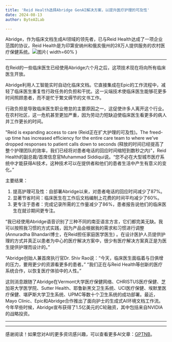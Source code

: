 ```yaml
---
title: 'Reid Health选择Abridge GenAI解决方案，以提升医疗护理的可及性'
date: 2024-08-13
author: ByteAILab

---
```


Abridge，作为临床文档生成AI领域的领先者，已与Reid Health达成了一项企业范围的协议，Reid Health是为印第安纳州和俄亥俄州的28万人提供服务的农村医疗保健系统。![图片](https://ai-techpark.com/wp-content/uploads/2024/08/Reid-Hea-960x540.jpg){ width=60% }

---
在Reid的一些临床医生已经使用Abridge六个月之后，这项技术现在将向所有临床医生开放。

Abridge利用人工智能实时自动化临床文档。它直接集成在Epic的工作流程中，减轻了临床医生重复性行政任务的负担和干扰。这一尖端技术使临床医生能够花更多时间照顾患者，而不是忙于繁文缛节的文书工作。

行政负担是导致临床医生职业倦怠的主要原因之一，这促使许多人离开这个行业。在农村社区，这一危机甚至更加严重，因为劳动力短缺迫使临床医生看更多的病人并工作更长的时间。

"Reid is expanding access to care (Reid正在扩大护理的可及性)。The freed-up time has increased efficiency for the entire care team to where we’ve dropped responses to patient calls down to seconds (释放的时间已经提高了整个护理团队的效率，我们已经将对患者电话的回应时间缩短到数秒之内)"，Reid Health的副总裁/首席信息官Muhammad Siddiqui说。“您不必在大型城市医疗系统中才能获得AI技术，这种技术可以在提供者和他们的患者生活中产生有意义的变化。”

主要结果：
1. 提高护理可及性：自部署Abridge以来，对患者电话的回应时间减少了87%。
2. 显著节省时间：临床医生在工作后文档编制上花费的时间平均减少了60%。
3. 更专注于患者：完成记录所需的工作量减少了86%，患者报告说他们的临床医生在就诊期间更专注。

“我已经使用Abridge语音识别了三种不同的南亚语言方言，它们都完美无缺。我可以按照我习惯的方式实践，因为产品会根据我的需求和习惯进行调整 (Annuradha Bhandari博士，在Reid担任家庭医学医生) 。在设计医护人员提供护理的方式并真正以患者为中心的医疗解决方案中，很少有医疗解决方案真正是为医生提供护理而设计的。”

“Abridge创始人兼首席执行官Dr. Shiv Rao说：“今天，临床医生面临着与日俱增的压力，要用更少的资源看更多的患者。” “我们正在与Reid Health等创新的医疗系统合作，以恢复医疗体验中的人性。”

这则消息跟随了Abridge在Vermont大学医疗保健网络、CHRISTUS医疗保健、芝加哥大学医学院、Sutter Health、耶鲁新黑文卫生系统、UCI医疗保健、埃默里医疗保健、堪萨斯大学卫生系统、UPMC等数十个卫生系统的成功部署。最近，Mayo Clinic、Epic和Abridge合作推出了面向护士的生成式AI环境文档工作流。今年早些时候，Abridge宣布获得了1.5亿美元的C轮融资，其中包括来自NVIDIA的战略投资。


---
---
感谢阅读！如果您对AI的更多资讯感兴趣，可以查看更多AI文章：[GPTNB](https://gptnb.com)。
